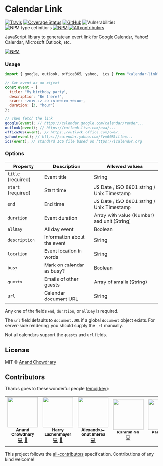 # Calendar Link

[![Travis](https://img.shields.io/travis/AnandChowdhary/calendar-link.svg)](https://travis-ci.org/AnandChowdhary/calendar-link)
[![Coverage Status](https://coveralls.io/repos/github/AnandChowdhary/calendar-link/badge.svg?branch=master)](https://coveralls.io/github/AnandChowdhary/calendar-link?branch=master)
[![GitHub](https://img.shields.io/github/license/anandchowdhary/calendar-link.svg)](https://github.com/AnandChowdhary/calendar-link/blob/master/LICENSE)
![Vulnerabilities](https://img.shields.io/snyk/vulnerabilities/github/AnandChowdhary/calendar-link.svg)
![NPM type definitions](https://img.shields.io/npm/types/calendar-link.svg)
[![NPM](https://img.shields.io/npm/v/calendar-link.svg)](https://www.npmjs.com/package/calendar-link)
[![All contributors](https://img.shields.io/badge/all_contributors-2-orange.svg)](#contributors)

JavaScript library to generate an event link for Google Calendar, Yahoo!
Calendar, Microsoft Outlook, etc.

[![NPM](https://nodei.co/npm/calendar-link.png)](https://npm.im/calendar-link/)

### Usage

```js
import { google, outlook, office365, yahoo,  ics } from "calendar-link";

// Set event as an object
const event = {
  title: "My birthday party",
  description: "Be there!",
  start: "2019-12-29 18:00:00 +0100",
  duration: [3, "hour"]
};

// Then fetch the link
google(event); // https://calendar.google.com/calendar/render...
outlook(event); // https://outlook.live.com/owa/...
office365(event); // https://outlook.office.com/owa/...
yahoo(event); // https://calendar.yahoo.com/?v=60&title=...
ics(event); // standard ICS file based on https://icalendar.org
```

### Options

| Property           | Description                 | Allowed values                              |
| ------------------ | --------------------------- | ------------------------------------------- |
| `title` (required) | Event title                 | String                                      |
| `start` (required) | Start time                  | JS Date / ISO 8601 string / Unix Timestamp  |
| `end`              | End time                    | JS Date / ISO 8601 string / Unix Timestamp  |
| `duration`         | Event duration              | Array with value (Number) and unit (String) |
| `allDay`           | All day event               | Boolean                                     |
| `description`      | Information about the event | String                                      |
| `location`         | Event location in words     | String                                      |
| `busy`             | Mark on calendar as busy?   | Boolean                                     |
| `guests`           | Emails of other guests      | Array of emails (String)                    |
| `url`              | Calendar document URL       | String                                      |

Any one of the fields `end`, `duration`, or `allDay` is required.

The `url` field defaults to `document.URL` if a global `document` object exists. For server-side rendering, you should supply the `url` manually.

Not all calendars support the `guests` and `url` fields.

## License

MIT ©
[Anand Chowdhary](https://anandchowdhary.com/?utm_source=github&utm_medium=calendar-link&utm_campaign=readme)

## Contributors

Thanks goes to these wonderful people
([emoji key](https://allcontributors.org/docs/en/emoji-key)):

<!-- ALL-CONTRIBUTORS-LIST:START - Do not remove or modify this section -->
<!-- prettier-ignore-start -->
<!-- markdownlint-disable -->
<table>
  <tr>
    <td align="center"><a href="https://anandchowdhary.com/?utm_source=github&utm_campaign=about-link"><img src="https://avatars3.githubusercontent.com/u/2841780?v=4" width="100px;" alt=""/><br /><sub><b>Anand Chowdhary</b></sub></a><br /><a href="https://github.com/AnandChowdhary/calendar-link/commits?author=AnandChowdhary" title="Code">💻</a> <a href="https://github.com/AnandChowdhary/calendar-link/commits?author=AnandChowdhary" title="Documentation">📖</a></td>
    <td align="center"><a href="https://keybase.io/lachenmayer"><img src="https://avatars1.githubusercontent.com/u/38614?v=4" width="100px;" alt=""/><br /><sub><b>Harry Lachenmayer</b></sub></a><br /><a href="https://github.com/AnandChowdhary/calendar-link/commits?author=lachenmayer" title="Code">💻</a> <a href="https://github.com/AnandChowdhary/calendar-link/commits?author=lachenmayer" title="Documentation">📖</a></td>
    <td align="center"><a href="http://AlexImbrea.com"><img src="https://avatars2.githubusercontent.com/u/4534299?v=4" width="100px;" alt=""/><br /><sub><b>Alexandru-Ionut Imbrea</b></sub></a><br /><a href="https://github.com/AnandChowdhary/calendar-link/commits?author=AlexImb" title="Code">💻</a></td>
    <td align="center"><a href="https://github.com/k4mr4n"><img src="https://avatars1.githubusercontent.com/u/5468009?v=4" width="100px;" alt=""/><br /><sub><b>Kamran Gh</b></sub></a><br /><a href="https://github.com/AnandChowdhary/calendar-link/commits?author=k4mr4n" title="Code">💻</a></td>
    <td align="center"><a href="http://paulhebertdesigns.com"><img src="https://avatars3.githubusercontent.com/u/5798536?v=4" width="100px;" alt=""/><br /><sub><b>Paul Hebert</b></sub></a><br /><a href="https://github.com/AnandChowdhary/calendar-link/issues?q=author%3APaul-Hebert" title="Bug reports">🐛</a> <a href="https://github.com/AnandChowdhary/calendar-link/commits?author=Paul-Hebert" title="Code">💻</a></td>
    <td align="center"><a href="https://github.com/omazin"><img src="https://avatars0.githubusercontent.com/u/53472807?v=4" width="100px;" alt=""/><br /><sub><b>Osman Mazinov</b></sub></a><br /><a href="https://github.com/AnandChowdhary/calendar-link/commits?author=omazin" title="Documentation">📖</a></td>
    <td align="center"><a href="https://bob.ippoli.to/"><img src="https://avatars0.githubusercontent.com/u/26596?v=4" width="100px;" alt=""/><br /><sub><b>Bob Ippolito</b></sub></a><br /><a href="https://github.com/AnandChowdhary/calendar-link/commits?author=etrepum" title="Code">💻</a> <a href="https://github.com/AnandChowdhary/calendar-link/commits?author=etrepum" title="Documentation">📖</a></td>
  </tr>
</table>

<!-- markdownlint-enable -->
<!-- prettier-ignore-end -->
<!-- ALL-CONTRIBUTORS-LIST:END -->

This project follows the
[all-contributors](https://github.com/all-contributors/all-contributors)
specification. Contributions of any kind welcome!
